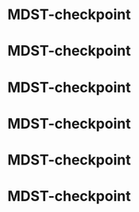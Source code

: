 # MDST-checkpoint
# MDST-checkpoint
# MDST-checkpoint
# MDST-checkpoint
# MDST-checkpoint
# MDST-checkpoint
